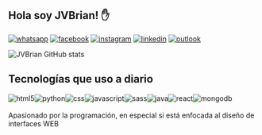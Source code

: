 ## Hola soy JVBrian! ✋
[![whatsapp](	https://img.shields.io/badge/WhatsApp-25D366?style=for-the-badge&logo=whatsapp&logoColor=white)](https://api.whatsapp.com/send?phone=+573014156266)
[![facebook](https://img.shields.io/badge/Facebook-1877F2?style=for-the-badge&logo=facebook&logoColor=white)](https://www.facebook.com/smith.jaraba.12)
[![instagram](https://img.shields.io/badge/Instagram-E4405F?style=for-the-badge&logo=instagram&logoColor=white)](https://www.instagram.com/ynzbrian/?hl=es)
[![linkedin](https://img.shields.io/badge/LinkedIn-0077B5?style=for-the-badge&logo=linkedin&logoColor=white)](https://www.linkedin.com/in/brian-jaraba-villamil-489519114/)
[![outlook](https://img.shields.io/badge/Microsoft_Outlook-0078D4?style=for-the-badge&logo=microsoft-outlook&logoColor=white)](mailto:brianjarabav@hotmail.com)

![JVBrian GitHub stats](https://github-readme-stats.vercel.app/api?username=jvbrian&show_icons=true&theme=dracula)

## Tecnologías que uso a diario

<div style="display: flex" ><br/>
    <img alt="html5" src="https://img.shields.io/badge/HTML-239120?style=for-the-badge&logo=html5&logoColor=white" align="center"/>
    <img alt="python" src="https://img.shields.io/badge/Python-3776AB?style=for-the-badge&logo=python&logoColor=white" align="center"/>
    <img alt="css" src="https://img.shields.io/badge/CSS-239120?&style=for-the-badge&logo=css3&logoColor=white" align="center"/>
    <img alt="javascript" src="https://img.shields.io/badge/JavaScript-F7DF1E?style=for-the-badge&logo=javascript&logoColor=black" align="center"/>
    <img alt="sass" src="https://img.shields.io/badge/Sass-CC6699?style=for-the-badge&logo=sass&logoColor=white" align="center"/>
    <img alt="java" src="https://img.shields.io/badge/Java-ED8B00?style=for-the-badge&logo=java&logoColor=white" align="center"/>
    <img alt="react" src="https://img.shields.io/badge/React-20232A?style=for-the-badge&logo=react&logoColor=61DAFB" align="center"/>
    <img alt="mongodb" src="https://img.shields.io/badge/MongoDB-4EA94B?style=for-the-badge&logo=mongodb&logoColor=white" align="center"/>
    
</div><br/>
Apasionado por la programación, en especial si está enfocada al diseño de interfaces WEB

